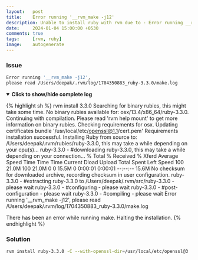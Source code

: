 ```yaml
---
layout:   post
title:    Error running '__rvm_make -j12'
description: Unable to install ruby with rvm due to - Error running __rvm_make -j12
date:     2024-01-04 15:00:00 +0530
comments: true
tags:     [rvm, ruby]
image:    autogenerate
---
```


### Issue

```sh
Error running '__rvm_make -j12',
please read /Users/deepak/.rvm/log/1704350883_ruby-3.3.0/make.log
```

<!--more-->

<details open>
<summary>
  <strong>Click to show/hide complete log</strong>
</summary>

{% highlight sh %}
rvm install 3.3.0
Searching for binary rubies, this might take some time.
No binary rubies available for: osx/13.4/x86_64/ruby-3.3.0.
Continuing with compilation. Please read 'rvm help mount' to get more information on binary rubies.
Checking requirements for osx.
Updating certificates bundle '/usr/local/etc/openssl@1.1/cert.pem'
Requirements installation successful.
Installing Ruby from source to: /Users/deepak/.rvm/rubies/ruby-3.3.0, this may take a while depending on your cpu(s)...
ruby-3.3.0 - #downloading ruby-3.3.0, this may take a while depending on your connection...
  % Total    % Received % Xferd  Average Speed   Time    Time     Time  Current
                                 Dload  Upload   Total   Spent    Left  Speed
100 21.0M  100 21.0M    0     0  15.5M      0  0:00:01  0:00:01 --:--:-- 15.6M
No checksum for downloaded archive, recording checksum in user configuration.
ruby-3.3.0 - #extracting ruby-3.3.0 to /Users/deepak/.rvm/src/ruby-3.3.0 - please wait
ruby-3.3.0 - #configuring - please wait
ruby-3.3.0 - #post-configuration - please wait
ruby-3.3.0 - #compiling - please wait
Error running '__rvm_make -j12',
please read /Users/deepak/.rvm/log/1704350883_ruby-3.3.0/make.log

There has been an error while running make. Halting the installation.
{% endhighlight %}
</details>

### Solution

```sh
rvm install ruby-3.3.0 -C --with-openssl-dir=/usr/local/etc/openssl@3
```

